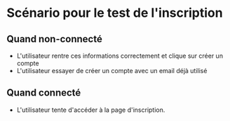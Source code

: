 # Scénario pour le test de l'inscription

## Quand non-connecté
- L'utilisateur rentre ces informations correctement et clique sur créer un compte
- L'utilisateur essayer de créer un compte avec un email déjà utilisé

## Quand connecté
- L'utilisateur tente d'accéder à la page d'inscription.